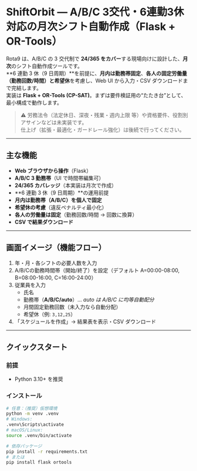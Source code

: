 # ShiftOrbit — A/B/C 3交代・6連勤3休対応の月次シフト自動作成（Flask + OR-Tools）

Rota9 は、A/B/C の 3 交代制で **24/365 をカバー**する現場向けに設計した、**月次**のシフト自動作成ツールです。  
**6 連勤 3 休（9 日周期）**を前提に、**月内は勤務帯固定**、**各人の固定労働量（勤務回数/時間）**と**希望休**を考慮し、Web UI から入力・CSV ダウンロードまで完結します。  
実装は **Flask + OR-Tools (CP-SAT)**。まずは要件検証用の“たたき台”として、最小構成で動作します。

> ⚠️ 労務法令（法定休日、深夜・残業・週内上限 等）や資格要件、役割別アサインなどは未実装です。  
> 仕上げ（拡張・最適化・ガードレール強化）は後続で行ってください。

---

## 主な機能

- **Web ブラウザから操作**（Flask）
- **A/B/C 3 勤務帯**（UI で時間帯編集可）
- **24/365 カバレッジ**（本実装は月次で作成）
- **6 連勤 3 休（9 日周期）**の運用前提
- **月内は勤務帯（A/B/C）を個人で固定**
- **希望休の考慮**（違反ペナルティ最小化）
- **各人の労働量は固定**（勤務回数/時間 → 回数に換算）
- **CSV で結果ダウンロード**

---

## 画面イメージ（機能フロー）

1. 年・月・各シフトの必要人数を入力
2. A/B/Cの勤務時間帯（開始/終了）を設定（デフォルト A=00:00-08:00, B=08:00-16:00, C=16:00-24:00）
3. 従業員を入力  
   - 氏名  
   - 勤務帯（**A/B/C/auto**）… *auto は A/B/C に均等自動配分*  
   - 月間固定勤務回数（未入力なら自動分配）  
   - 希望休（例: `3,12,25`）
4. 「スケジュールを作成」→ 結果表を表示・CSV ダウンロード

---

## クイックスタート

### 前提
- Python 3.10+ を推奨

### インストール
```bash
# 任意：（推奨）仮想環境
python -m venv .venv
# Windows:
.venv\Scripts\activate
# macOS/Linux:
source .venv/bin/activate

# 依存パッケージ
pip install -r requirements.txt
# または
pip install flask ortools
